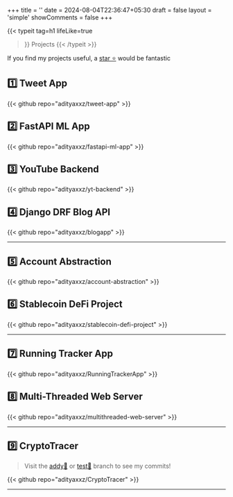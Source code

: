 +++
title = ''
date = 2024-08-04T22:36:47+05:30
draft = false
layout = 'simple'
showComments = false
+++

{{< typeit
  tag=h1
  lifeLike=true
  >}}
Projects
{{< /typeit >}}


If you find my projects useful, a [star ⭐](https://github.com/adityaxxz?tab=repositories) would be fantastic


<h2>1️⃣ Tweet App</h2>

{{< github repo="adityaxxz/tweet-app" >}}

<h2>2️⃣ FastAPI ML App</h2>

{{< github repo="adityaxxz/fastapi-ml-app" >}}

<h2>3️⃣ YouTube Backend</h2>

{{< github repo="adityaxxz/yt-backend" >}}

<h2>4️⃣ Django DRF Blog API</h2>

{{< github repo="adityaxxz/blogapp" >}}

---

<h2>5️⃣ Account Abstraction</h2>

{{< github repo="adityaxxz/account-abstraction" >}}



<h2>6️⃣ Stablecoin DeFi Project</h2>

{{< github repo="adityaxxz/stablecoin-defi-project" >}}

---

<h2>7️⃣ Running Tracker App</h2>

{{< github repo="adityaxxz/RunningTrackerApp" >}}


<h2>8️⃣ Multi-Threaded Web Server</h2>
{{< github repo="adityaxxz/multithreaded-web-server" >}}

---

<h2>9️⃣ CryptoTracer</h2>

 > Visit the [addy🔗](https://github.com/abhinavjain1110/CryptoTracer/tree/addy) or [test🔗](https://github.com/abhinavjain1110/CryptoTracer/tree/ebd7e7e9a46d4417241805f478d08a34f7c25331) branch to see my commits! 

 {{< github repo="adityaxxz/CryptoTracer" >}}
 <!-- <h4> Description: Implemented a software solution to identify the end receiver of a cryptocurrency transaction. -->

---
